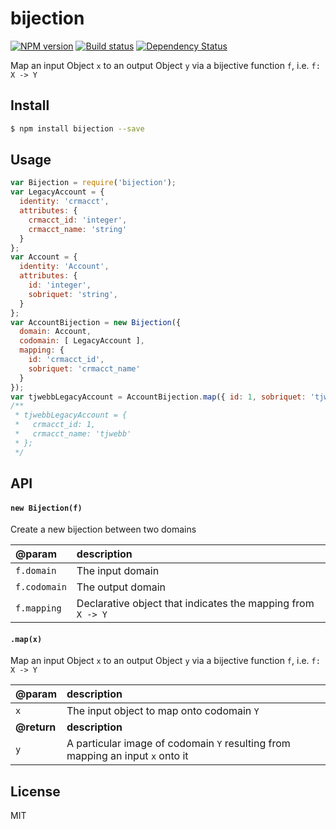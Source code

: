 bijection
=====================

[![NPM version][npm-image]][npm-url]
[![Build status][travis-image]][travis-url]
[![Dependency Status][daviddm-image]][daviddm-url]

Map an input Object `x` to an output Object `y` via a bijective function `f`, i.e. `f: X -> Y`

## Install
```sh
$ npm install bijection --save
```

## Usage
```js
var Bijection = require('bijection');
var LegacyAccount = {
  identity: 'crmacct',
  attributes: {
    crmacct_id: 'integer',
    crmacct_name: 'string'
  }
};
var Account = {
  identity: 'Account',
  attributes: {
    id: 'integer',
    sobriquet: 'string',
  }
};
var AccountBijection = new Bijection({
  domain: Account,
  codomain: [ LegacyAccount ],
  mapping: {
    id: 'crmacct_id',
    sobriquet: 'crmacct_name'
  }
});
var tjwebbLegacyAccount = AccountBijection.map({ id: 1, sobriquet: 'tjwebb' });
/**
 * tjwebbLegacyAccount = {
 *   crmacct_id: 1,
 *   crmacct_name: 'tjwebb'
 * };
 */
```

## API

#### `new Bijection(f)`
Create a new bijection between two domains

| @param | description
|:--|:--|
| `f.domain` | The input domain
| `f.codomain` | The output domain
| `f.mapping` | Declarative object that indicates the mapping from `X -> Y`

#### `.map(x)`
Map an input Object `x` to an output Object `y` via a bijective function `f`, i.e. `f: X -> Y`

| @param | description
|:--|:--|
| `x` | The input object to map onto codomain `Y`
| **@return** | **description**
| `y` | A particular image of codomain `Y` resulting from mapping an input `x` onto it

## License
MIT

[npm-image]: https://img.shields.io/npm/v/bijection.svg?style=flat-square
[npm-url]: https://npmjs.org/package/bijection
[travis-image]: https://img.shields.io/travis/tjwebb/bijection.svg?style=flat-square
[travis-url]: https://travis-ci.org/tjwebb/bijection
[daviddm-image]: http://img.shields.io/david/tjwebb/bijection.svg?style=flat-square
[daviddm-url]: https://david-dm.org/tjwebb/bijection
